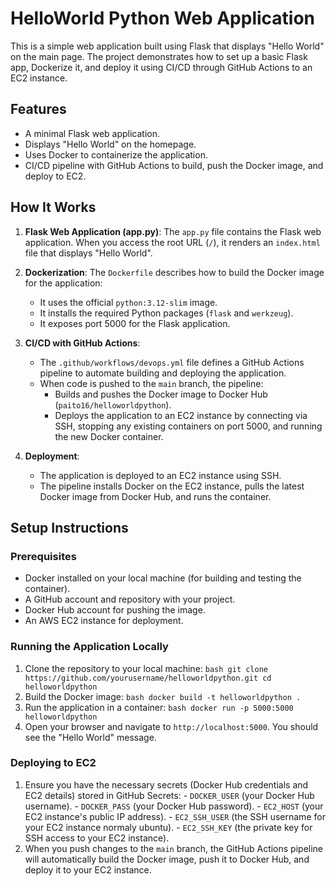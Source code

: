 # HelloWorld Python Web Application
This is a simple web application built using Flask that displays "Hello World" on the main page. The project demonstrates how to set up a basic Flask app, Dockerize it, and deploy it using CI/CD through GitHub Actions to an EC2 instance.

## Features
- A minimal Flask web application.
- Displays "Hello World" on the homepage.
- Uses Docker to containerize the application.
- CI/CD pipeline with GitHub Actions to build, push the Docker image, and deploy to EC2.

## How It Works

1. **Flask Web Application (app.py)**:
   The `app.py` file contains the Flask web application. When you access the root URL (`/`), it renders an `index.html` file that displays "Hello World".

2. **Dockerization**:
   The `Dockerfile` describes how to build the Docker image for the application:
   - It uses the official `python:3.12-slim` image.
   - It installs the required Python packages (`flask` and `werkzeug`).
   - It exposes port 5000 for the Flask application.

3. **CI/CD with GitHub Actions**:
   - The `.github/workflows/devops.yml` file defines a GitHub Actions pipeline to automate building and deploying the application.
   - When code is pushed to the `main` branch, the pipeline:
     - Builds and pushes the Docker image to Docker Hub (`paito16/helloworldpython`).
     - Deploys the application to an EC2 instance by connecting via SSH, stopping any existing containers on port 5000, and running the new Docker container.

4. **Deployment**:
   - The application is deployed to an EC2 instance using SSH.
   - The pipeline installs Docker on the EC2 instance, pulls the latest Docker image from Docker Hub, and runs the container.

## Setup Instructions

### Prerequisites

- Docker installed on your local machine (for building and testing the container).
- A GitHub account and repository with your project.
- Docker Hub account for pushing the image.
- An AWS EC2 instance for deployment.

### Running the Application Locally

1. Clone the repository to your local machine:
```bash git clone https://github.com/yourusername/helloworldpython.git cd helloworldpython ```
2. Build the Docker image: 
```bash docker build -t helloworldpython . ```
3. Run the application in a container: 
```bash docker run -p 5000:5000 helloworldpython ```
4. Open your browser and navigate to `http://localhost:5000`. You should see the "Hello World" message.

### Deploying to EC2

1. Ensure you have the necessary secrets (Docker Hub credentials and EC2 details) stored in GitHub Secrets: - `DOCKER_USER` (your Docker Hub username). - `DOCKER_PASS` (your Docker Hub password). - `EC2_HOST` (your EC2 instance's public IP address). - `EC2_SSH_USER` (the SSH username for your EC2 instance normaly ubuntu). - `EC2_SSH_KEY` (the private key for SSH access to your EC2 instance).
2. When you push changes to the `main` branch, the GitHub Actions pipeline will automatically build the Docker image, push it to Docker Hub, and deploy it to your EC2 instance.
